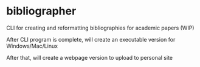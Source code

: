 # bibliographer
CLI for creating and reformatting bibliographies for academic papers (WIP)

After CLI program is complete, will create an executable version for Windows/Mac/Linux

After that, will create a webpage version to upload to personal site
